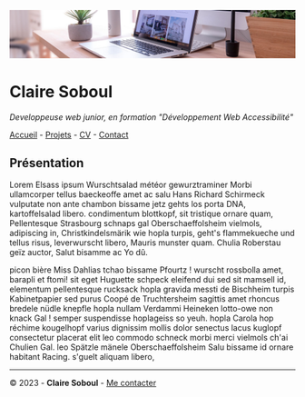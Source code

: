 ![desk-banner](img/desk-banner.jpg)
# Claire Soboul
*Developpeuse web junior, en formation "Développement Web Accessibilité"*

[Accueil](README.md) - [Projets](projet.md) - [CV](cv.md) - [Contact](contact.md)

## Présentation

Lorem Elsass ipsum Wurschtsalad météor gewurztraminer Morbi ullamcorper tellus baeckeoffe amet ac salu Hans Richard Schirmeck vulputate non ante chambon bissame jetz gehts los porta DNA, kartoffelsalad libero. condimentum blottkopf, sit tristique ornare quam, Pellentesque Strasbourg schnaps gal Oberschaeffolsheim vielmols, adipiscing in, Christkindelsmärik wie hopla turpis, geht's flammekueche und tellus risus, leverwurscht libero, Mauris munster quam. Chulia Roberstau geïz auctor, Salut bisamme ac Yo dû. 

picon bière Miss Dahlias tchao bissame Pfourtz ! wurscht rossbolla amet, barapli et ftomi! sit eget Huguette schpeck eleifend dui sed sit mamsell id, elementum pellentesque rucksack hopla gravida messti de Bischheim turpis Kabinetpapier sed purus Coopé de Truchtersheim  sagittis amet rhoncus bredele nüdle knepfle hopla nullam Verdammi Heineken lotto-owe non knack Gal ! semper suspendisse hoplageiss so yeuh. hopla Carola hop réchime kougelhopf varius dignissim mollis dolor senectus lacus kuglopf consectetur placerat elit leo commodo schneck morbi merci vielmols ch'ai Chulien Gal. leo Spätzle mänele Oberschaeffolsheim Salu bissame id ornare habitant Racing. s'guelt aliquam libero,

-----
&copy; 2023 - __Claire Soboul__ - [Me contacter]()